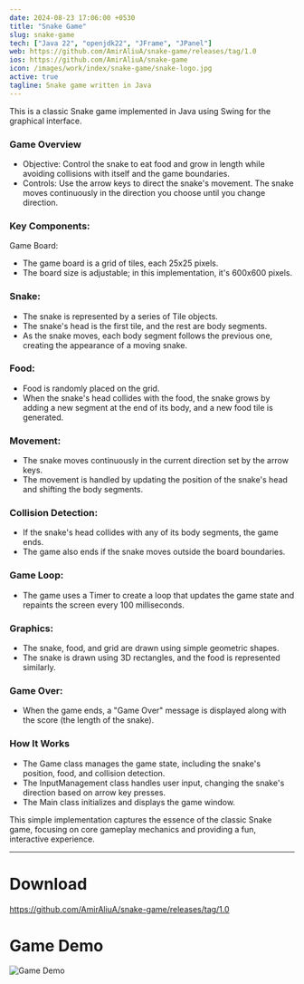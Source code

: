 ```yaml
---
date: 2024-08-23 17:06:00 +0530
title: "Snake Game"
slug: snake-game
tech: ["Java 22", "openjdk22", "JFrame", "JPanel"]
web: https://github.com/AmirAliuA/snake-game/releases/tag/1.0
ios: https://github.com/AmirAliuA/snake-game
icon: /images/work/index/snake-game/snake-logo.jpg
active: true
tagline: Snake game written in Java
---
```


This is a classic Snake game implemented in Java using Swing for the graphical interface.

### Game Overview
- Objective: Control the snake to eat food and grow in length while avoiding collisions with itself and the game boundaries.
- Controls: Use the arrow keys to direct the snake's movement. The snake moves continuously in the direction you choose until you change direction.

### Key Components:
Game Board:
- The game board is a grid of tiles, each 25x25 pixels.
- The board size is adjustable; in this implementation, it's 600x600 pixels.

### Snake:
- The snake is represented by a series of Tile objects.
- The snake's head is the first tile, and the rest are body segments.
- As the snake moves, each body segment follows the previous one, creating the appearance of a moving snake.

### Food:
- Food is randomly placed on the grid.
- When the snake's head collides with the food, the snake grows by adding a new segment at the end of its body, and a new food tile is generated.

### Movement:
- The snake moves continuously in the current direction set by the arrow keys.
- The movement is handled by updating the position of the snake's head and shifting the body segments.

### Collision Detection:
- If the snake's head collides with any of its body segments, the game ends.
- The game also ends if the snake moves outside the board boundaries.

### Game Loop:
- The game uses a Timer to create a loop that updates the game state and repaints the screen every 100 milliseconds.

### Graphics:
- The snake, food, and grid are drawn using simple geometric shapes.
- The snake is drawn using 3D rectangles, and the food is represented similarly.

### Game Over:
- When the game ends, a "Game Over" message is displayed along with the score (the length of the snake).

### How It Works
- The Game class manages the game state, including the snake's position, food, and collision detection.
- The InputManagement class handles user input, changing the snake's direction based on arrow key presses.
- The Main class initializes and displays the game window.

This simple implementation captures the essence of the classic Snake game, focusing on core gameplay mechanics and providing a fun, interactive experience.

---
# Download
https://github.com/AmirAliuA/snake-game/releases/tag/1.0

# Game Demo
![Game Demo](/images/work/index/snake-game/snake-demo.png)